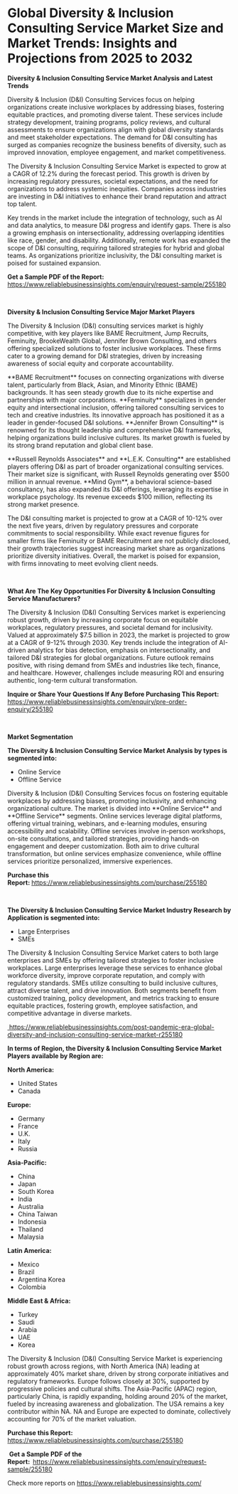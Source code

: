 <p><h1>Global Diversity & Inclusion Consulting Service Market Size and Market Trends: Insights and Projections from 2025 to 2032</h1></p><p><strong>Diversity & Inclusion Consulting Service Market Analysis and Latest Trends</strong></p>
<p><p>Diversity & Inclusion (D&I) Consulting Services focus on helping organizations create inclusive workplaces by addressing biases, fostering equitable practices, and promoting diverse talent. These services include strategy development, training programs, policy reviews, and cultural assessments to ensure organizations align with global diversity standards and meet stakeholder expectations. The demand for D&I consulting has surged as companies recognize the business benefits of diversity, such as improved innovation, employee engagement, and market competitiveness.</p><p>The Diversity & Inclusion Consulting Service Market is expected to grow at a CAGR of 12.2% during the forecast period. This growth is driven by increasing regulatory pressures, societal expectations, and the need for organizations to address systemic inequities. Companies across industries are investing in D&I initiatives to enhance their brand reputation and attract top talent.</p><p>Key trends in the market include the integration of technology, such as AI and data analytics, to measure D&I progress and identify gaps. There is also a growing emphasis on intersectionality, addressing overlapping identities like race, gender, and disability. Additionally, remote work has expanded the scope of D&I consulting, requiring tailored strategies for hybrid and global teams. As organizations prioritize inclusivity, the D&I consulting market is poised for sustained expansion.</p></p>
<p><strong>Get a Sample PDF of the Report:&nbsp;</strong> <a href="https://www.reliablebusinessinsights.com/enquiry/request-sample/255180?utm_campaign=100&utm_medium=2&utm_source=Github&utm_content=ia&utm_term=21012025&utm_id=diversity-inclusion-consulting-service">https://www.reliablebusinessinsights.com/enquiry/request-sample/255180</a></p>
<p>&nbsp;</p>
<p><strong>Diversity & Inclusion Consulting Service Major Market Players</strong></p>
<p><p>The Diversity & Inclusion (D&I) consulting services market is highly competitive, with key players like BAME Recruitment, Jump Recruits, Feminuity, BrookeWealth Global, Jennifer Brown Consulting, and others offering specialized solutions to foster inclusive workplaces. These firms cater to a growing demand for D&I strategies, driven by increasing awareness of social equity and corporate accountability.</p><p>**BAME Recruitment** focuses on connecting organizations with diverse talent, particularly from Black, Asian, and Minority Ethnic (BAME) backgrounds. It has seen steady growth due to its niche expertise and partnerships with major corporations. **Feminuity** specializes in gender equity and intersectional inclusion, offering tailored consulting services to tech and creative industries. Its innovative approach has positioned it as a leader in gender-focused D&I solutions. **Jennifer Brown Consulting** is renowned for its thought leadership and comprehensive D&I frameworks, helping organizations build inclusive cultures. Its market growth is fueled by its strong brand reputation and global client base.</p><p>**Russell Reynolds Associates** and **L.E.K. Consulting** are established players offering D&I as part of broader organizational consulting services. Their market size is significant, with Russell Reynolds generating over $500 million in annual revenue. **Mind Gym**, a behavioral science-based consultancy, has also expanded its D&I offerings, leveraging its expertise in workplace psychology. Its revenue exceeds $100 million, reflecting its strong market presence.</p><p>The D&I consulting market is projected to grow at a CAGR of 10-12% over the next five years, driven by regulatory pressures and corporate commitments to social responsibility. While exact revenue figures for smaller firms like Feminuity or BAME Recruitment are not publicly disclosed, their growth trajectories suggest increasing market share as organizations prioritize diversity initiatives. Overall, the market is poised for expansion, with firms innovating to meet evolving client needs.</p></p>
<p>&nbsp;</p>
<p><strong>What Are The Key Opportunities For Diversity & Inclusion Consulting Service Manufacturers?</strong></p>
<p><p>The Diversity & Inclusion (D&I) Consulting Services market is experiencing robust growth, driven by increasing corporate focus on equitable workplaces, regulatory pressures, and societal demand for inclusivity. Valued at approximately $7.5 billion in 2023, the market is projected to grow at a CAGR of 9-12% through 2030. Key trends include the integration of AI-driven analytics for bias detection, emphasis on intersectionality, and tailored D&I strategies for global organizations. Future outlook remains positive, with rising demand from SMEs and industries like tech, finance, and healthcare. However, challenges include measuring ROI and ensuring authentic, long-term cultural transformation.</p></p>
<p><strong>Inquire or Share Your Questions If Any Before Purchasing This Report:</strong> <a href="https://www.reliablebusinessinsights.com/enquiry/pre-order-enquiry/255180?utm_campaign=100&utm_medium=2&utm_source=Github&utm_content=ia&utm_term=21012025&utm_id=diversity-inclusion-consulting-service">https://www.reliablebusinessinsights.com/enquiry/pre-order-enquiry/255180</a></p>
<p>&nbsp;</p>
<p><strong>Market Segmentation</strong></p>
<p><strong>The Diversity & Inclusion Consulting Service Market Analysis by types is segmented into:</strong></p>
<p><ul><li>Online Service</li><li>Offline Service</li></ul></p>
<p><p>Diversity & Inclusion (D&I) Consulting Services focus on fostering equitable workplaces by addressing biases, promoting inclusivity, and enhancing organizational culture. The market is divided into **Online Service** and **Offline Service** segments. Online services leverage digital platforms, offering virtual training, webinars, and e-learning modules, ensuring accessibility and scalability. Offline services involve in-person workshops, on-site consultations, and tailored strategies, providing hands-on engagement and deeper customization. Both aim to drive cultural transformation, but online services emphasize convenience, while offline services prioritize personalized, immersive experiences.</p></p>
<p><strong>Purchase this Report:&nbsp;</strong><a href="https://www.reliablebusinessinsights.com/purchase/255180?utm_campaign=100&utm_medium=2&utm_source=Github&utm_content=ia&utm_term=21012025&utm_id=diversity-inclusion-consulting-service">https://www.reliablebusinessinsights.com/purchase/255180</a></p>
<p>&nbsp;</p>
<p><strong>The Diversity & Inclusion Consulting Service Market Industry Research by Application is segmented into:</strong></p>
<p><ul><li>Large Enterprises</li><li>SMEs</li></ul></p>
<p><p>The Diversity & Inclusion Consulting Service Market caters to both large enterprises and SMEs by offering tailored strategies to foster inclusive workplaces. Large enterprises leverage these services to enhance global workforce diversity, improve corporate reputation, and comply with regulatory standards. SMEs utilize consulting to build inclusive cultures, attract diverse talent, and drive innovation. Both segments benefit from customized training, policy development, and metrics tracking to ensure equitable practices, fostering growth, employee satisfaction, and competitive advantage in diverse markets.</p></p>
<p><a href="https://www.reliablebusinessinsights.com/post-pandemic-era-global-diversity-and-inclusion-consulting-service-market-r255180?utm_campaign=100&utm_medium=2&utm_source=Github&utm_content=ia&utm_term=21012025&utm_id=diversity-inclusion-consulting-service">&nbsp;https://www.reliablebusinessinsights.com/post-pandemic-era-global-diversity-and-inclusion-consulting-service-market-r255180</a></p>
<p><strong>In terms of Region, the Diversity & Inclusion Consulting Service Market Players available by Region are:</strong></p>
<p>
    <p> <strong> North America: </strong>
        <ul>
            <li>United States</li>
            <li>Canada</li>
        </ul>
        </p> 
    <p> <strong> Europe: </strong>
        <ul>
            <li>Germany</li>
            <li>France</li>
            <li>U.K.</li>
            <li>Italy</li>
            <li>Russia</li>
        </ul>
        </p> 
    <p> <strong> Asia-Pacific: </strong>
        <ul>
            <li>China</li>
            <li>Japan</li>
            <li>South Korea</li>
            <li>India</li>
            <li>Australia</li>
            <li>China Taiwan</li>
            <li>Indonesia</li>
            <li>Thailand</li>
            <li>Malaysia</li>
        </ul>
        </p> 
    <p> <strong> Latin America: </strong>
        <ul>
            <li>Mexico</li>
            <li>Brazil</li>
            <li>Argentina Korea</li>
            <li>Colombia</li>
        </ul>
        </p> 
    <p> <strong> Middle East & Africa: </strong>
        <ul>
            <li>Turkey</li>
            <li>Saudi</li>
            <li>Arabia</li>
            <li>UAE</li>
            <li>Korea</li>
        </ul>
    </p>
    </p>
<p><p>The Diversity & Inclusion (D&I) Consulting Service Market is experiencing robust growth across regions, with North America (NA) leading at approximately 40% market share, driven by strong corporate initiatives and regulatory frameworks. Europe follows closely at 30%, supported by progressive policies and cultural shifts. The Asia-Pacific (APAC) region, particularly China, is rapidly expanding, holding around 20% of the market, fueled by increasing awareness and globalization. The USA remains a key contributor within NA. NA and Europe are expected to dominate, collectively accounting for 70% of the market valuation.</p></p>
<p><strong>Purchase this Report: </strong><a href="https://www.reliablebusinessinsights.com/purchase/255180?utm_campaign=100&utm_medium=2&utm_source=Github&utm_content=ia&utm_term=21012025&utm_id=diversity-inclusion-consulting-service">https://www.reliablebusinessinsights.com/purchase/255180</a></p>
<p>&nbsp;<strong>Get a Sample PDF of the Report:&nbsp;&nbsp;</strong><a href="https://www.reliablebusinessinsights.com/enquiry/request-sample/255180?utm_campaign=100&utm_medium=2&utm_source=Github&utm_content=ia&utm_term=21012025&utm_id=diversity-inclusion-consulting-service">https://www.reliablebusinessinsights.com/enquiry/request-sample/255180</a></p>
<p><strong></strong></p>
<p>Check more reports on <a href="https://www.reliablebusinessinsights.com/?utm_campaign=100&utm_medium=2&utm_source=Github&utm_content=ia&utm_term=21012025&utm_id=diversity-inclusion-consulting-service">https://www.reliablebusinessinsights.com/</a></p>